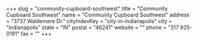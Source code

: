 +++
slug = "community-cupboard-southwest"
title = "Community Cupboard Southwest"
name = "Community Cupboard Southwest"
address = "3737 Waldemere Dr."
cityIndexKey = "city-in-indianapolis"
city = "Indianapolis"
state = "IN"
postal = "46241"
website = ""
phone = "317 925-0191"
fax = ""
+++
